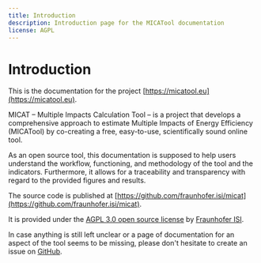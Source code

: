 ```yaml
---
title: Introduction
description: Introduction page for the MICATool documentation
license: AGPL
---
```


<!--
© 2023 Fraunhofer-Gesellschaft e.V., München

SPDX-License-Identifier: AGPL-3.0-or-later
-->

# Introduction



This is the documentation for the project [https://micatool.eu](https://micatool.eu).

MICAT – Multiple Impacts Calculation Tool – is a project that develops a comprehensive approach to estimate Multiple 
Impacts of Energy Efficiency (MICATool) by co-creating a free, easy-to-use, scientifically sound online tool. 

As an open source tool, this documentation is supposed to help users understand the workflow, functioning, and 
methodology of the tool and the indicators. Furthermore, it allows for a traceability and transparency with regard to 
the provided figures and results.

The source code is published at [https://github.com/fraunhofer.isi/micat](https://github.com/fraunhofer.isi/micat).

It is provided under the [AGPL 3.0 open source license](https://github.com/fraunhofer-isi/micat/blob/main/LICENSES/AGPL-3.0-or-later.txt) by [Fraunhofer ISI](https://www.isi.fraunhofer.de/).

In case anything is still left unclear or a page of documentation for an aspect of the tool seems to be missing, 
please don't hesitate to create an issue on [GitHub](https://github.com/fraunhofer.isi/micat).
